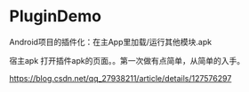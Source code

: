 # PluginDemo
Android项目的插件化：在主App里加载/运行其他模块.apk

宿主apk 打开插件apk的页面。。第一次做有点简单，从简单的入手。

https://blog.csdn.net/qq_27938211/article/details/127576297
